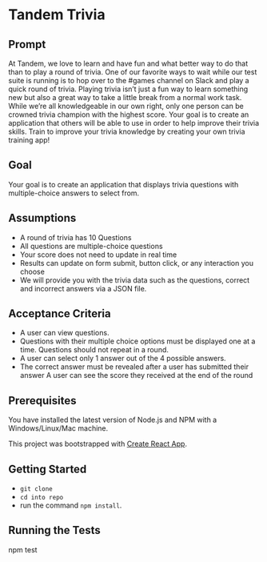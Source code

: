 # Tandem Trivia

## Prompt

At Tandem, we love to learn and have fun and what better way to do that than to play a round of trivia. One of our favorite ways to wait while our test suite is running is to hop over to the #games channel on Slack and play a quick round of trivia. Playing trivia isn’t just a fun way to learn something new but also a great way to take a little break from a normal work task.
While we’re all knowledgeable in our own right, only one person can be crowned trivia champion with the highest score. Your goal is to create an application that others will be able to use in order to help improve their trivia skills.
Train to improve your trivia knowledge by creating your own trivia training app!

## Goal

Your goal is to create an application that displays trivia questions with multiple-choice answers to select from.

## Assumptions

- A round of trivia has 10 Questions
- All questions are multiple-choice questions
- Your score does not need to update in real time
- Results can update on form submit, button click, or any interaction you choose
- We will provide you with the trivia data such as the questions, correct and incorrect answers via a JSON file.

## Acceptance Criteria

- A user can view questions.
- Questions with their multiple choice options must be displayed one at a time. Questions should not repeat in a round.
- A user can select only 1 answer out of the 4 possible answers.
- The correct answer must be revealed after a user has submitted their answer A user can see the score they received at the end of the round

## Prerequisites

You have installed the latest version of Node.js and NPM with a Windows/Linux/Mac machine.

This project was bootstrapped with [Create React App](https://github.com/facebook/create-react-app).

## Getting Started

- `git clone`
- `cd into repo`
- run the command `npm install`.

## Running the Tests

npm test
